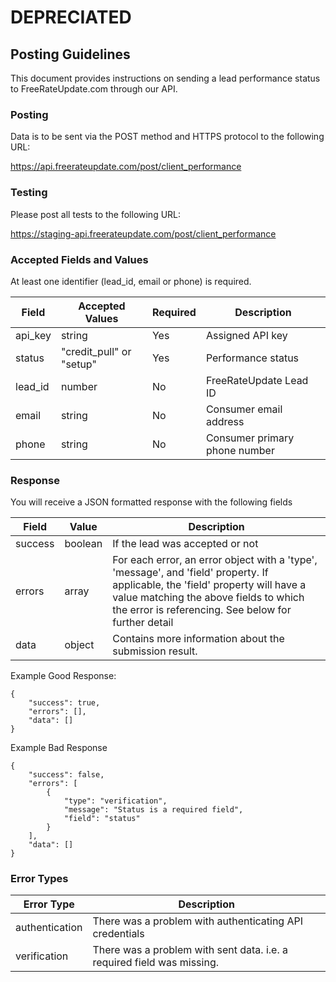 # DEPRECIATED

## Posting Guidelines

This document provides instructions on sending a lead performance status to FreeRateUpdate.com through our API. 

### Posting

Data is to be sent via the POST method and HTTPS protocol to the following URL:

https://api.freerateupdate.com/post/client_performance

### Testing

Please post all tests to the following URL:

https://staging-api.freerateupdate.com/post/client_performance

### Accepted Fields and Values

At least one identifier (lead_id, email or phone) is required.

Field | Accepted Values | Required | Description
------| --------------- | -------- | -----------
api_key | string | Yes | Assigned API key
status | "credit_pull" or "setup" | Yes | Performance status
lead_id | number | No | FreeRateUpdate Lead ID
email | string | No | Consumer email address
phone | string | No | Consumer primary phone number

### Response

You will receive a JSON formatted response with the following fields

Field | Value | Description
----- | ----- | -----------
success | boolean | If the lead was accepted or not
errors | array | For each error, an error object with a 'type', 'message', and 'field' property. If applicable, the 'field' property will have a value matching the above fields to which the error is referencing. See below for further detail
data | object | Contains more information about the submission result. 

Example Good Response:
```
{
    "success": true,
    "errors": [],
    "data": []
}
```

Example Bad Response
```
{
    "success": false,
    "errors": [
        {
            "type": "verification",
            "message": "Status is a required field",
            "field": "status"
        }
    ],
    "data": []
}
```
### Error Types

Error Type | Description
---------- | ----------
authentication | There was a problem with authenticating API credentials
verification | There was a problem with sent data. i.e. a required field was missing.
